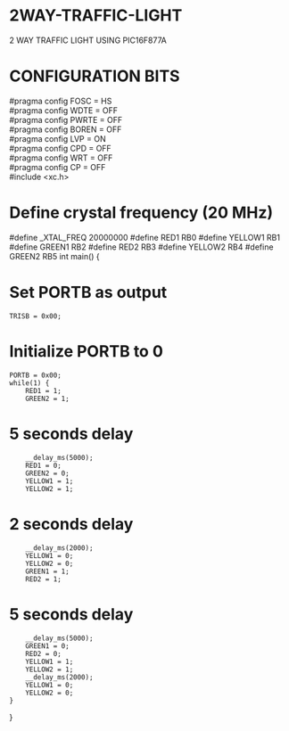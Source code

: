 # 2WAY-TRAFFIC-LIGHT
2 WAY TRAFFIC LIGHT USING PIC16F877A
# CONFIGURATION BITS
#pragma config FOSC = HS        
#pragma config WDTE = OFF      
#pragma config PWRTE = OFF      
#pragma config BOREN = OFF      
#pragma config LVP = ON         
#pragma config CPD = OFF        
#pragma config WRT = OFF        
#pragma config CP = OFF         
#include <xc.h>
# Define crystal frequency (20 MHz)
#define _XTAL_FREQ 20000000
#define RED1    RB0
#define YELLOW1 RB1
#define GREEN1  RB2
#define RED2    RB3
#define YELLOW2 RB4
#define GREEN2  RB5
int main() {
# Set PORTB as output
    TRISB = 0x00; 
# Initialize PORTB to 0
    PORTB = 0x00; 
    while(1) {
        RED1 = 1;
        GREEN2 = 1;
# 5 seconds delay    
        __delay_ms(5000); 
        RED1 = 0;
        GREEN2 = 0;
        YELLOW1 = 1;
        YELLOW2 = 1;
# 2 seconds delay
        __delay_ms(2000); 
        YELLOW1 = 0;
        YELLOW2 = 0;
        GREEN1 = 1;
        RED2 = 1;
# 5 seconds delay
        __delay_ms(5000); 
        GREEN1 = 0;
        RED2 = 0;
        YELLOW1 = 1;
        YELLOW2 = 1;
        __delay_ms(2000);
        YELLOW1 = 0;
        YELLOW2 = 0;
    }
}
